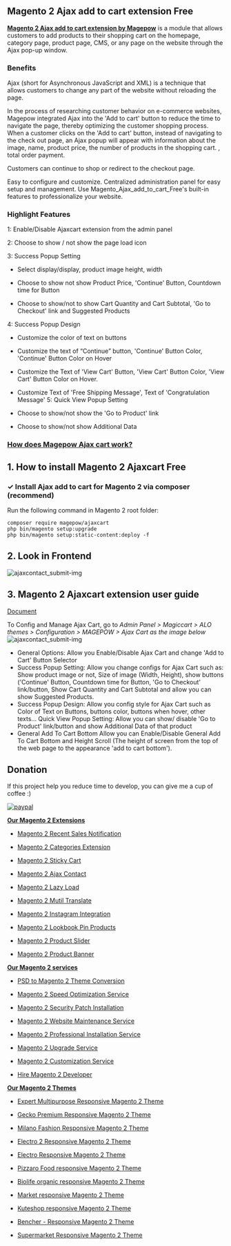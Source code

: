 ## Magento 2 Ajax add to cart extension Free

**[Magento 2 Ajax add to cart extension by Magepow](https://magepow.com/magepow/magento-2-ajax-add-to-cart.html)** is a module that allows customers to add products to their shopping cart on the homepage, category page, product page, CMS, or any page on the website through the Ajax pop-up window.

### Benefits
Ajax (short for Asynchronous JavaScript and XML) is a technique that allows customers to change any part of the website without reloading the page. 

In the process of researching customer behavior on e-commerce websites, Magepow integrated Ajax into the 'Add to cart' button to reduce the time to navigate the page, thereby optimizing the customer shopping process. When a customer clicks on the 'Add to cart' button, instead of navigating to the check out page, an Ajax popup will appear with information about the image, name, product price, the number of products in the shopping cart. , total order payment. 

Customers can continue to shop or redirect to the checkout page.

Easy to configure and customize. Centralized administration panel for easy setup and management. Use Magento_Ajax_add_to_cart_Free's built-in features to professionalize your website.

### Highlight Features 
1: Enable/Disable Ajaxcart extension from the admin panel

2: Choose to show / not show the page load icon

3: Success Popup Setting

- Select display/display, product image height, width

- Choose to show not show Product Price, 'Continue' Button, Countdown time for Button

- Choose to show/not to show Cart Quantity and Cart Subtotal, 'Go to Checkout' link and Suggested Products

4: Success Popup Design

- Customize the color of text on buttons

- Customize the text of “Continue” button, 'Continue' Button Color, 'Continue' Button Color on Hover

- Customize the Text of 'View Cart' Button, 'View Cart' Button Color, 'View Cart' Button Color on Hover.

- Customize Text of 'Free Shipping Message', Text of 'Congratulation Message'
5: Quick View Popup Setting

- Choose to show/not show the 'Go to Product' link

- Choose to show/not show Additional Data
 
### [How does Magepow Ajax cart work?](https://www.youtube.com/watch?v=KVg1uew0hfU&t=15s)


## 1. How to install Magento 2 Ajaxcart Free
### ✓ Install Ajax add to cart for Magento 2 via composer (recommend)
Run the following command in Magento 2 root folder:

```
composer require magepow/ajaxcart
php bin/magento setup:upgrade
php bin/magento setup:static-content:deploy -f
```

## 2. Look in Frontend
![ajaxcontact_submit-img](https://github.com/magepow/magento2-ajaxcart/blob/master/media/ajaxcart_frontend.png)

## 3. Magento 2 Ajaxcart extension user guide
[Document](https://docs.alothemes.com/m2/theme/gecko/#sub72)

To Config and Manage Ajax Cart, go to *Admin Panel > Magiccart > ALO themes > Configuration > MAGEPOW > Ajax Cart as the image below*
![ajaxcontact_submit-img](https://github.com/magepow/magento2-ajaxcart/blob/master/media/ajaxcart_backend.png)

- General Options: Allow you Enable/Disable Ajax Cart and change 'Add to Cart' Button Selector
- Success Popup Setting: Allow you change configs for Ajax Cart such as: Show product image or not, Size of image (Width, Height), show buttons ('Continue' Button, Countdown time for Button, 'Go to Checkout' link/button, Show Cart Quantity and Cart Subtotal and allow you can show Suggested Products.
- Success Popup Design: Allow you config style for Ajax Cart such as Color of Text on Buttons, buttons color, buttons when hover, other texts...
Quick View Popup Setting: Allow you can show/ disable 'Go to Product' link/button and show Additional Data of that product
- General Add To Cart Bottom
Allow you can Enable/Disable General Add To Cart Bottom and Height Scroll (The height of screen from the top of the web page to the appearance 'add to cart bottom').

## Donation

If this project help you reduce time to develop, you can give me a cup of coffee :) 

[![paypal](https://www.paypalobjects.com/en_US/i/btn/btn_donateCC_LG.gif)](https://www.paypal.com/paypalme/alopay)


**[Our Magento 2 Extensions](https://magepow.com/magento-2-extensions.html)**

* [Magento 2 Recent Sales Notification](https://magepow.com/magento-2-recent-sales-notification.html)

* [Magento 2 Categories Extension](https://magepow.com/magento-categories-extension.html)

* [Magento 2 Sticky Cart](https://magepow.com/magento-sticky-cart.html)

* [Magento 2 Ajax Contact](https://magepow.com/magento-ajax-contact-form.html)

* [Magento 2 Lazy Load](https://magepow.com/magento-lazy-load.html)

* [Magento 2 Mutil Translate](https://magepow.com/magento-multi-translate.html)

* [Magento 2 Instagram Integration](https://magepow.com/magento-2-instagram.html)

* [Magento 2 Lookbook Pin Products](https://magepow.com/lookbook-pin-products.html)

* [Magento 2 Product Slider](https://magepow.com/magento-product-slider.html)

* [Magento 2 Product Banner](https://magepow.com/magento-banner-slider.html)

**[Our Magento 2 services](https://magepow.com/magento-services.html)**

* [PSD to Magento 2 Theme Conversion](https://magepow.com/psd-to-magento-theme-conversion.html)

* [Magento 2 Speed Optimization Service](https://magepow.com/magento-speed-optimization-service.html)

* [Magento 2 Security Patch Installation](https://magepow.com/magento-security-patch-installation.html)

* [Magento 2 Website Maintenance Service](https://magepow.com/website-maintenance-service.html)

* [Magento 2 Professional Installation Service](https://magepow.com/professional-installation-service.html)

* [Magento 2 Upgrade Service](https://magepow.com/magento-upgrade-service.html)

* [Magento 2 Customization Service](https://magepow.com/customization-service.html)

* [Hire Magento 2 Developer](https://magepow.com/hire-magento-developer.html)

**[Our Magento 2 Themes](https://alothemes.com/)**

* [Expert Multipurpose Responsive Magento 2 Theme](https://1.envato.market/c/1314680/275988/4415?u=https://themeforest.net/item/expert-premium-responsive-magento-2-and-1-support-rtl-magento-2-/21667789)

* [Gecko Premium Responsive Magento 2 Theme](https://1.envato.market/c/1314680/275988/4415?u=https://themeforest.net/item/gecko-responsive-magento-2-theme-rtl-supported/24677410)

* [Milano Fashion Responsive Magento 2 Theme](https://1.envato.market/c/1314680/275988/4415?u=https://themeforest.net/item/milano-fashion-responsive-magento-1-2-theme/12141971)

* [Electro 2 Responsive Magento 2 Theme](https://1.envato.market/c/1314680/275988/4415?u=https://themeforest.net/item/electro2-premium-responsive-magento-2-rtl-supported/26875864)

* [Electro Responsive Magento 2 Theme](https://1.envato.market/c/1314680/275988/4415?u=https://themeforest.net/item/electro-responsive-magento-1-2-theme/17042067)

* [Pizzaro Food responsive Magento 2 Theme](https://1.envato.market/c/1314680/275988/4415?u=https://themeforest.net/item/pizzaro-food-responsive-magento-1-2-theme/19438157)

* [Biolife organic responsive Magento 2 Theme](https://1.envato.market/c/1314680/275988/4415?u=https://themeforest.net/item/biolife-organic-food-magento-2-theme-rtl-supported/25712510)

* [Market responsive Magento 2 Theme](https://1.envato.market/c/1314680/275988/4415?u=https://themeforest.net/item/market-responsive-magento-2-theme/22997928)

* [Kuteshop responsive Magento 2 Theme](https://1.envato.market/c/1314680/275988/4415?u=https://themeforest.net/item/kuteshop-multipurpose-responsive-magento-1-2-theme/12985435)

* [Bencher - Responsive Magento 2 Theme](https://1.envato.market/c/1314680/275988/4415?u=https://themeforest.net/item/bencher-responsive-magento-1-2-theme/15787772)

* [Supermarket Responsive Magento 2 Theme](https://1.envato.market/c/1314680/275988/4415?u=https://themeforest.net/item/supermarket-responsive-magento-1-2-theme/18447995)
